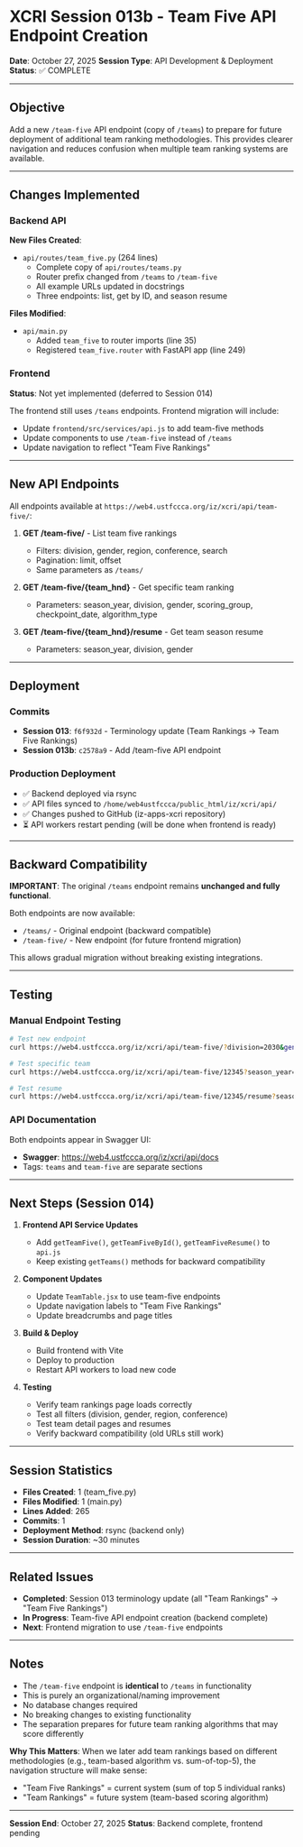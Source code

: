 # XCRI Session 013b - Team Five API Endpoint Creation

**Date**: October 27, 2025
**Session Type**: API Development & Deployment
**Status**: ✅ COMPLETE

---

## Objective

Add a new `/team-five` API endpoint (copy of `/teams`) to prepare for future deployment of additional team ranking methodologies. This provides clearer navigation and reduces confusion when multiple team ranking systems are available.

---

## Changes Implemented

### Backend API

**New Files Created**:
- `api/routes/team_five.py` (264 lines)
  - Complete copy of `api/routes/teams.py`
  - Router prefix changed from `/teams` to `/team-five`
  - All example URLs updated in docstrings
  - Three endpoints: list, get by ID, and season resume

**Files Modified**:
- `api/main.py`
  - Added `team_five` to router imports (line 35)
  - Registered `team_five.router` with FastAPI app (line 249)

### Frontend

**Status**: Not yet implemented (deferred to Session 014)

The frontend still uses `/teams` endpoints. Frontend migration will include:
- Update `frontend/src/services/api.js` to add team-five methods
- Update components to use `/team-five` instead of `/teams`
- Update navigation to reflect "Team Five Rankings"

---

## New API Endpoints

All endpoints available at `https://web4.ustfccca.org/iz/xcri/api/team-five/`:

1. **GET /team-five/** - List team five rankings
   - Filters: division, gender, region, conference, search
   - Pagination: limit, offset
   - Same parameters as `/teams/`

2. **GET /team-five/{team_hnd}** - Get specific team ranking
   - Parameters: season_year, division, gender, scoring_group, checkpoint_date, algorithm_type

3. **GET /team-five/{team_hnd}/resume** - Get team season resume
   - Parameters: season_year, division, gender

---

## Deployment

### Commits
- **Session 013**: `f6f932d` - Terminology update (Team Rankings → Team Five Rankings)
- **Session 013b**: `c2578a9` - Add /team-five API endpoint

### Production Deployment
- ✅ Backend deployed via rsync
- ✅ API files synced to `/home/web4ustfccca/public_html/iz/xcri/api/`
- ✅ Changes pushed to GitHub (iz-apps-xcri repository)
- ⏳ API workers restart pending (will be done when frontend is ready)

---

## Backward Compatibility

**IMPORTANT**: The original `/teams` endpoint remains **unchanged and fully functional**.

Both endpoints are now available:
- `/teams/` - Original endpoint (backward compatible)
- `/team-five/` - New endpoint (for future frontend migration)

This allows gradual migration without breaking existing integrations.

---

## Testing

### Manual Endpoint Testing

```bash
# Test new endpoint
curl https://web4.ustfccca.org/iz/xcri/api/team-five/?division=2030&gender=M&limit=5

# Test specific team
curl https://web4.ustfccca.org/iz/xcri/api/team-five/12345?season_year=2025

# Test resume
curl https://web4.ustfccca.org/iz/xcri/api/team-five/12345/resume?season_year=2025
```

### API Documentation

Both endpoints appear in Swagger UI:
- **Swagger**: https://web4.ustfccca.org/iz/xcri/api/docs
- Tags: `teams` and `team-five` are separate sections

---

## Next Steps (Session 014)

1. **Frontend API Service Updates**
   - Add `getTeamFive()`, `getTeamFiveById()`, `getTeamFiveResume()` to `api.js`
   - Keep existing `getTeams()` methods for backward compatibility

2. **Component Updates**
   - Update `TeamTable.jsx` to use team-five endpoints
   - Update navigation labels to "Team Five Rankings"
   - Update breadcrumbs and page titles

3. **Build & Deploy**
   - Build frontend with Vite
   - Deploy to production
   - Restart API workers to load new code

4. **Testing**
   - Verify team rankings page loads correctly
   - Test all filters (division, gender, region, conference)
   - Test team detail pages and resumes
   - Verify backward compatibility (old URLs still work)

---

## Session Statistics

- **Files Created**: 1 (team_five.py)
- **Files Modified**: 1 (main.py)
- **Lines Added**: 265
- **Commits**: 1
- **Deployment Method**: rsync (backend only)
- **Session Duration**: ~30 minutes

---

## Related Issues

- **Completed**: Session 013 terminology update (all "Team Rankings" → "Team Five Rankings")
- **In Progress**: Team-five API endpoint creation (backend complete)
- **Next**: Frontend migration to use `/team-five` endpoints

---

## Notes

- The `/team-five` endpoint is **identical** to `/teams` in functionality
- This is purely an organizational/naming improvement
- No database changes required
- No breaking changes to existing functionality
- The separation prepares for future team ranking algorithms that may score differently

**Why This Matters**: When we later add team rankings based on different methodologies (e.g., team-based algorithm vs. sum-of-top-5), the navigation structure will make sense:
- "Team Five Rankings" = current system (sum of top 5 individual ranks)
- "Team Rankings" = future system (team-based scoring algorithm)

---

**Session End**: October 27, 2025
**Status**: Backend complete, frontend pending
